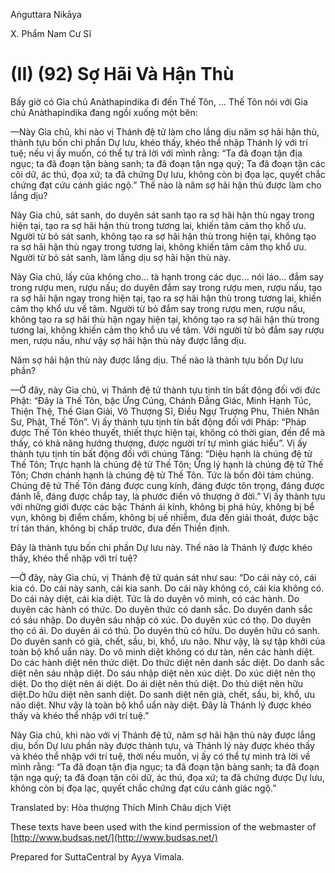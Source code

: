 Aṅguttara Nikāya

X. Phẩm Nam Cư Sĩ

# (II) (92) Sợ Hãi Và Hận Thù

Bấy giờ có Gia chủ Anàthapindika đi đến Thế Tôn, ... Thế Tôn nói với Gia chủ Anàthapindika đang ngồi xuống một bên:

—Này Gia chủ, khi nào vị Thánh đệ tử làm cho lắng dịu năm sợ hãi hận thù, thành tựu bốn chi phần Dự lưu, khéo thấy, khéo thể nhập Thánh lý với trí tuệ; nếu vị ấy muốn, có thể tự trả lời với mình rằng: “Ta đã đoạn tận địa ngục; ta đã đoạn tận bàng sanh; ta đã đoạn tận ngạ quỷ; Ta đã đoạn tận các cõi dữ, ác thú, đọa xứ; ta đã chứng Dự lưu, không còn bị đọa lạc, quyết chắc chứng đạt cứu cánh giác ngộ.” Thế nào là năm sợ hãi hận thù được làm cho lắng dịu?

Này Gia chủ, sát sanh, do duyên sát sanh tạo ra sợ hãi hận thù ngay trong hiện tại, tạo ra sợ hãi hận thù trong tương lai, khiến tâm cảm thọ khổ ưu. Người từ bỏ sát sanh, không tạo ra sợ hãi hận thù trong hiện tại, không tạo ra sợ hãi hận thù ngay trong tương lai, không khiến tâm cảm thọ khổ ưu. Người từ bỏ sát sanh, làm lắng dịu sợ hãi hận thù này.

Này Gia chủ, lấy của không cho... tà hạnh trong các dục... nói láo... đắm say trong rượu men, rượu nấu; do duyên đắm say trong rượu men, rượu nấu, tạo ra sợ hãi hận ngay trong hiện tại, tạo ra sợ hãi hận thù trong tương lai, khiến cảm thọ khổ ưu về tâm. Người từ bỏ đắm say trong rượu men, rượu nấu, không tạo ra sợ hãi thù hận ngay hiện tại, không tạo ra sợ hãi hận thù trong tương lai, không khiến cảm thọ khổ ưu về tâm. Với người từ bỏ đắm say rượu men, rượu nấu, như vậy sợ hãi hận thù này được lắng dịu.

Năm sợ hãi hận thù này được lắng dịu. Thế nào là thành tựu bốn Dự lưu phần?

—Ở đây, này Gia chủ, vị Thánh đệ tử thành tựu tịnh tín bất động đối với đức Phật: “Ðây là Thế Tôn, bậc Ứng Cúng, Chánh Ðẳng Giác, Minh Hạnh Túc, Thiện Thệ, Thế Gian Giải, Vô Thượng Sĩ, Ðiều Ngự Trượng Phu, Thiên Nhân Sư, Phật, Thế Tôn”. Vị ấy thành tựu tịnh tín bất động đối với Pháp: “Pháp được Thế Tôn khéo thuyết, thiết thực hiện tại, không có thời gian, đến để mà thấy, có khả năng hướng thượng, được người trí tự mình giác hiểu”. Vị ấy thành tựu tịnh tín bất động đối với chúng Tăng: “Diệu hạnh là chúng đệ tử Thế Tôn; Trực hạnh là chúng đệ tử Thế Tôn; Ứng lý hạnh là chúng đệ tử Thế Tôn; Chơn chánh hạnh là chúng đệ tử Thế Tôn. Tức là bốn đôi tám chúng. Chúng đệ tử Thế Tôn đáng được cung kính, đáng được tôn trọng, đáng được đảnh lễ, đáng được chắp tay, là phước điền vô thượng ở đời.” Vị ấy thành tựu với những giới được các bậc Thánh ái kính, không bị phá hủy, không bị bể vụn, không bị điểm chấm, không bị uế nhiễm, đưa đến giải thoát, được bậc trí tán thán, không bị chấp trước, đưa đến Thiền định.

Ðây là thành tựu bốn chi phần Dự lưu này. Thế nào là Thánh lý được khéo thấy, khéo thể nhập với trí tuệ?

—Ở đây, này Gia chủ, vị Thánh đệ tử quán sát như sau: “Do cái này có, cái kia có. Do cái này sanh, cái kia sanh. Do cái này không có, cái kia không có. Do cái này diệt, cái kia diệt. Tức là do duyên vô minh, có các hành. Do duyên các hành có thức. Do duyên thức có danh sắc. Do duyên danh sắc có sáu nhập. Do duyên sáu nhập có xúc. Do duyên xúc có thọ. Do duyên thọ có ái. Do duyên ái có thủ. Do duyên thủ có hữu. Do duyên hữu có sanh. Do duyên sanh có già, chết, sầu, bi, khổ, ưu não. Như vậy, là sự tập khởi của toàn bộ khổ uẩn này. Do vô minh diệt không có dư tàn, nên các hành diệt. Do các hành diệt nên thức diệt. Do thức diệt nên danh sắc diệt. Do danh sắc diệt nên sáu nhập diệt. Do sáu nhập diệt nên xúc diệt. Do xúc diệt nên thọ diệt. Do thọ diệt nên ái diệt. Do ái diệt nên thủ diệt. Do thủ diệt nên hữu diệt.Do hữu diệt nên sanh diệt. Do sanh diệt nên già, chết, sầu, bi, khổ, ưu não diệt. Như vậy là toàn bộ khổ uẩn này diệt. Ðây là Thánh lý được khéo thấy và khéo thể nhập với trí tuệ.”

Này Gia chủ, khi nào với vị Thánh đệ tử, năm sợ hãi hận thù này được lắng dịu, bốn Dự lưu phần này được thành tựu, và Thánh lý này được khéo thấy và khéo thể nhập với trí tuệ, thời nếu muốn, vị ấy có thể tự mình trả lời về mình rằng: “Ta đã đoạn tận địa ngục; ta đã đoạn tận bàng sanh; ta đã đoạn tận ngạ quỷ; ta đã đoạn tận cõi dữ, ác thú, đọa xứ; ta đã chứng được Dự lưu, không còn bị đọa lạc, quyết chắc chứng đạt cứu cánh giác ngộ.”

Translated by: Hòa thượng Thích Minh Châu dịch Việt

These texts have been used with the kind permission of the webmaster of [http://www.budsas.net/](http://www.budsas.net/)

Prepared for SuttaCentral by Ayya Vimala.